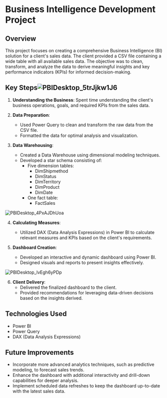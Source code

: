 # Business Intelligence Development Project

## Overview

This project focuses on creating a comprehensive Business Intelligence (BI) solution for a client's sales data. The client provided a CSV file containing a wide table with all available sales data. The objective was to clean, transform, and analyze the data to derive meaningful insights and key performance indicators (KPIs) for informed decision-making.


## Key Steps![PBIDesktop_5trJjkw1J6](https://github.com/alm-safwat/BI-Sales-Analytics-Powering-Decisions-with-Data-driven-Insights/assets/135442913/a4fcbb33-b528-4057-9797-a1381b0dbb0c)


1. **Understanding the Business**: Spent time understanding the client's business operations, goals, and required KPIs from the sales data.

2. **Data Preparation**:
    - Used Power Query to clean and transform the raw data from the CSV file.
    - Formatted the data for optimal analysis and visualization.

3. **Data Warehousing**:
    - Created a Data Warehouse using dimensional modeling techniques.
    - Developed a star schema consisting of:
        - Five dimension tables:
            - DimShipmethod
            - DimStatus
            - DimTerritory
            - DimProduct
            - DimDate
        - One fact table:
            - FactSales


![PBIDesktop_4PxAJDhUoa](https://github.com/alm-safwat/BI-Sales-Analytics-Powering-Decisions-with-Data-driven-Insights/assets/135442913/f9101a4e-7af0-4b33-a037-35308c2c0bba)


4. **Calculating Measures**:
    - Utilized DAX (Data Analysis Expressions) in Power BI to calculate relevant measures and KPIs based on the client's requirements.

5. **Dashboard Creation**:
    - Developed an interactive and dynamic dashboard using Power BI.
    - Designed visuals and reports to present insights effectively.


![PBIDesktop_lvEgh6yPDp](https://github.com/alm-safwat/BI-Sales-Analytics-Powering-Decisions-with-Data-driven-Insights/assets/135442913/f31f1d7c-4bad-4fed-956b-35474e28f16a)


6. **Client Delivery**:
    - Delivered the finalized dashboard to the client.
    - Provided recommendations for leveraging data-driven decisions based on the insights derived.

## Technologies Used

- Power BI
- Power Query
- DAX (Data Analysis Expressions)


## Future Improvements

- Incorporate more advanced analytics techniques, such as predictive modeling, to forecast sales trends.
- Enhance the dashboard with additional interactivity and drill-down capabilities for deeper analysis.
- Implement scheduled data refreshes to keep the dashboard up-to-date with the latest sales data.

